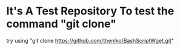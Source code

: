# It's A Test Repository To test the command "git clone"
try using "git clone https://github.com/thenlko/BashScriptWget.git"
